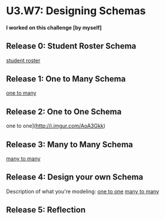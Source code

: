 # U3.W7: Designing Schemas


#### I worked on this challenge [by myself]


## Release 0: Student Roster Schema
[student roster](http://i.imgur.com/vqqsL7Y)


## Release 1: One to Many Schema
[one to many](http://i.imgur.com/ihk5naS)


## Release 2: One to One Schema
one to one](http://i.imgur.com/AoA3Gkk)


## Release 3: Many to Many Schema
[many to many](http://i.imgur.com/Loh6Saq)


## Release 4: Design your own Schema
Description of what you're modeling: 
[one to one](http://i.imgur.com/QLVkzhF)
[many to many](http://i.imgur.com/lp1lDTh)

## Release 5: Reflection
<!-- 
Still getting familiar with keys. I think that was the weirdest part of this challenge for me. 
I attempted to connect various fields to one another but, could never make it work without 
assigning a foreign key. Otherwise, this was rather simple. I hope I got the markdown right 
for displaying these images!!!  -->